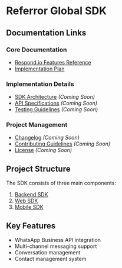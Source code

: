 # Referror Global SDK

## Documentation Links

### Core Documentation
- [Respond.io Features Reference](respond_io_features.md)
- [Implementation Plan](sdk_implementation_plan.md)

### Implementation Details
- [SDK Architecture](#) *(Coming Soon)*
- [API Specifications](#) *(Coming Soon)*
- [Testing Guidelines](#) *(Coming Soon)*

### Project Management
- [Changelog](CHANGELOG.md) *(Coming Soon)*
- [Contributing Guidelines](CONTRIBUTING.md) *(Coming Soon)*
- [License](LICENSE) *(Coming Soon)*

## Project Structure

The SDK consists of three main components:
1. [Backend SDK](#)
2. [Web SDK](#)
3. [Mobile SDK](#)

## Key Features
- WhatsApp Business API integration
- Multi-channel messaging support
- Conversation management
- Contact management system